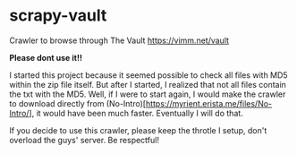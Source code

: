 # scrapy-vault

Crawler to browse through The Vault
https://vimm.net/vault

**Please dont use it!!**

I started this project because it seemed possible to check all files with MD5 within the zip file itself. But after I started, I realized that not all files contain the txt with the MD5. Well, if I were to start again, I would make the crawler to download directly from (No-Intro)[https://myrient.erista.me/files/No-Intro/], it would have been much faster. Eventually I will do that.

If you decide to use this crawler, please keep the throtle I setup, don't overload the guys' server. Be respectful!